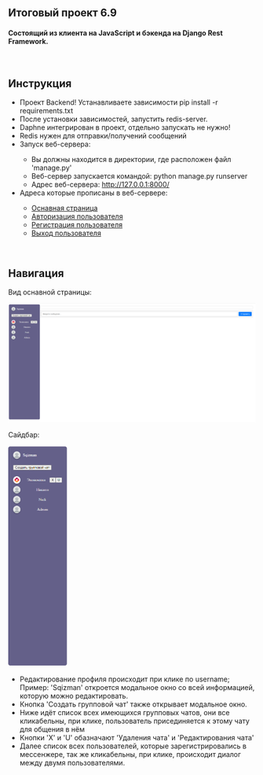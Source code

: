 <h2>Итоговый проект 6.9</h2>
<h4>Состоящий из клиента на JavaScript и бэкенда на Django Rest Framework.</h4>
<br>
<h2>Инструкция</h2>
<ul>
  <li>Проект Backend! Устанавливаете зависимости pip install -r requirements.txt</li>
  <li>После установки зависимостей, запустить redis-server.</li>
  <li>Daphne интегрирован в проект, отдельно запускать не нужно!</li>
  <li>Redis нужен для отправки/получений сообщений</li>
  <li>Запуск веб-сервера:</li>
  <ul>
    <li>Вы должны находится в директории, где расположен файл 'manage.py'</li>
    <li>Веб-сервер запускается командой: python manage.py runserver</li>
    <li>Адрес веб-сервера: <a href="http://127.0.0.1:8000/">http://127.0.0.1:8000/</a></li>
  </ul>
  <li>Адреса которые прописаны в веб-сервере:</li>
    <ul>
    <li><a href="http://127.0.0.1:8000/chats">Оснавная страница</a></li>
    <li><a href="http://127.0.0.1:8000/signin">Авторизация пользователя</a></li>
    <li><a href="http://127.0.0.1:8000/signup">Регистрация пользователя</a></li>
    <li><a href="http://127.0.0.1:8000/logout">Выход пользователя</a></li>
    </ul>
</ul>
<br>
<h2>Навигация</h2>
<p>Вид оснавной страницы:</p>
<img src="other/chats.png">
<p>Сайдбар:</p>
<img src="other/sidebar.png" width="120" height="449">
<ul>
  <li>Редактирование профиля происходит при клике по username; Пример: 'Sqizman' откроется модальное окно со всей информацией, которую можно редактировать.</li>
  <li>Кнопка 'Создать групповой чат' также открывает модальное окно.</li>
  <li>Ниже идёт список всех имеющихся групповых чатов, они все кликабельны, при клике, пользователь присединяется к этому чату для общения в нём</li>
  <li>Кнопки 'X' и 'U' обазначают 'Удаления чата' и 'Редактирования чата'</li>
  <li>Далее список всех пользователей, которые зарегистрировались в мессенжере, так же кликабельны, при клике, происходит диалог между двумя пользователями.</li>
</ul>

